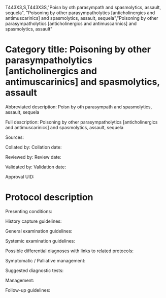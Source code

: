 T443X3,S,T443X3S,"Poisn by oth parasympath and spasmolytics, assault, sequela", "Poisoning by other parasympatholytics [anticholinergics and antimuscarinics] and spasmolytics, assault, sequela","Poisoning by other parasympatholytics [anticholinergics and antimuscarinics] and spasmolytics, assault"
# Category title: Poisoning by other parasympatholytics [anticholinergics and antimuscarinics] and spasmolytics, assault

Abbreviated description: Poisn by oth parasympath and spasmolytics, assault, sequela

Full description: Poisoning by other parasympatholytics [anticholinergics and antimuscarinics] and spasmolytics, assault, sequela

Sources:

Collated by:
Collation date:

Reviewed by:
Review date:

Validated by:
Validation date:

Approval UID:

# Protocol description

Presenting conditions:

History capture guidelines:

General examination guidelines:

Systemic examination guidelines:

Possible differential diagnoses with links to related protocols:

Symptomatic / Palliative management:

Suggested diagnostic tests:

Management:

Follow-up guidelines:
